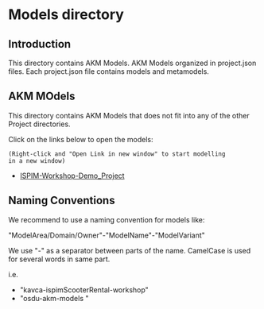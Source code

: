 # Models directory

## Introduction

This directory contains AKM Models.
AKM Models organized in project.json files.
Each project.json file contains models and metamodels.

## AKM MOdels

This directory contains AKM Models that does not fit into any of the other Project directories.

Click on the links below to open the models:

<code>(Right-click and "Open Link in new window" to start modelling in a new window)</code>

- [ISPIM-Workshop-Demo_Project](https://akmmclient-main-52oi93wic-snorres.vercel.app/project?org=Kavca&repo=kavca-akm-models&path=models&file=ISPIM-Workshop-Demo_Project.json&branch=main)

## Naming Conventions

We recommend to use a naming convention for models like:

"ModelArea/Domain/Owner"-"ModelName"-"ModelVariant"

We use "-" as a separator between parts of the name.
CamelCase is used for several words in same part.

i.e.

- "kavca-ispimScooterRental-workshop"
- "osdu-akm-models
  "
  
